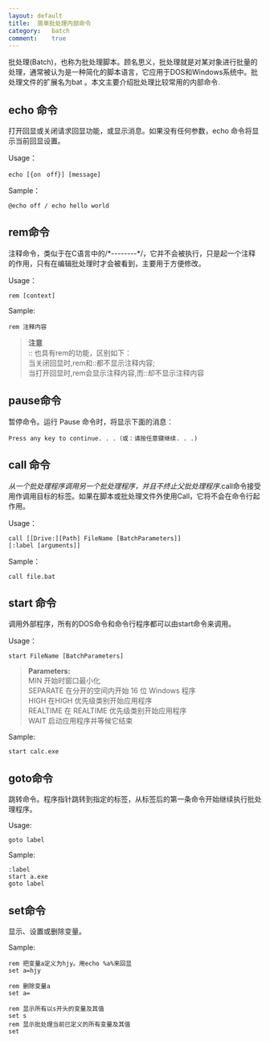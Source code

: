 ```yaml
---
layout:	default
title:	简单批处理内部命令
category:	batch
comment:	true
---
```

批处理(Batch)，也称为批处理脚本。顾名思义，批处理就是对某对象进行批量的处理，通常被认为是一种简化的脚本语言，它应用于DOS和Windows系统中。批处理文件的扩展名为bat 。本文主要介绍批处理比较常用的内部命令.



## echo 命令
打开回显或关闭请求回显功能，或显示消息。如果没有任何参数，echo 命令将显示当前回显设置。

Usage：

```batch 
echo [{on　off}] [message]
```
Sample：

```batch
@echo off / echo hello world
```


## rem命令
注释命令，类似于在C语言中的/\*--------\*/，它并不会被执行，只是起一个注释的作用，只有在编辑批处理时才会被看到，主要用于方便修改。

Usage：

```batch
rem [context]
```
Sample:

```batch
rem 注释内容
```
> **注意**</br>
> :: 也具有rem的功能，区别如下：</br>
> 当关闭回显时,rem和::都不显示注释内容;</br>
> 当打开回显时,rem会显示注释内容,而::却不显示注释内容</br>


## pause命令
暂停命令。运行 Pause 命令时，将显示下面的消息：

```batch
Press any key to continue. . .（或：请按任意键继续. . .)
```
 
## call 命令
_从一个批处理程序调用另一个批处理程序，并且不终止父批处理程序_.call命令接受用作调用目标的标签。如果在脚本或批处理文件外使用Call，它将不会在命令行起作用。

Usage：

```batch
call [[Drive:][Path] FileName [BatchParameters]]
[:label [arguments]]
```
Sample：

```batch
call file.bat
```


## start 命令
调用外部程序，所有的DOS命令和命令行程序都可以由start命令来调用。

Usage：

```batch
start FileName [BatchParameters]
```
> **Parameters:**</br>
> MIN        开始时窗口最小化</br>
> SEPARATE   在分开的空间内开始 16 位 Windows 程序</br>
> HIGH       在HIGH 优先级类别开始应用程序</br>
> REALTIME   在 REALTIME 优先级类别开始应用程序</br>
> WAIT       启动应用程序并等候它结束

Sample:

```batch
start calc.exe
```


## goto命令
跳转命令。程序指针跳转到指定的标签，从标签后的第一条命令开始继续执行批处理程序。

Usage:

```batch
goto label
```
Sample:

```batch
:label
start a.exe
goto label
```


## set命令
显示、设置或删除变量。

Sample:

```batch
rem 把变量a定义为hjy。用echo %a%来回显
set a=hjy 

rem 删除变量a
set a=

rem 显示所有以s开头的变量及其值
set s	 
rem 显示批处理当前已定义的所有变量及其值
set 
```

